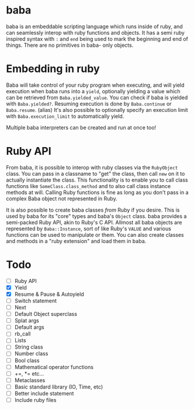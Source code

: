 # baba

baba is an embeddable scripting language which runs inside of ruby, and can seamlessly interop with ruby functions and objects.
It has a semi ruby inspired syntax with `:` and `end` being used to mark the beginning and end of things.
There are no primitives in baba- only objects.

# Embedding in ruby

Baba will take control of your ruby program when executing, and will yield execution when baba runs into a `yield`, optionally yielding a value which can be retrieved from `Baba.yielded_value`.
You can check if baba is yielded with `Baba.yielded?`. Resuming execution is done by `Baba.continue` or `Baba.resume`. (alias)
It's also possible to optionally specify an execution limit with `Baba.execution_limit` to automatically yield.

Multiple baba interpreters can be created and run at once too!

# Ruby API

From baba, it is possible to interop with ruby classes via the `RubyObject` class. You can pass in a classname to "get" the class, then call `new` on it to actually instantiate the class.
This functionality is to enable you to call class functions like `SomeClass.class_method` and to also call class instance methods at will.
Calling Ruby functions is fine as long as you don't pass in a complex Baba object not represented in Ruby.

It is also possible to create baba classes _from_ Ruby if you desire. This is used by baba for its "core" types and baba's `Object` class.
baba provides a semi-packed Ruby API, akin to Ruby's C API. Allmost all baba objects are represented by `Baba::Instance`, sort of like Ruby's `VALUE` and various functions can be used to manipulate or them.
You can also create classes and methods in a "ruby extension" and load them in baba.

# Todo

- [ ] Ruby API
- [x] Yield
- [x] Resume & Pause & Autoyield
- [ ] Switch statement
- [ ] Next
- [ ] Default Object superclass
- [ ] Splat args
- [ ] Default args
- [ ] rb_call
- [ ] Lists
- [ ] String class
- [ ] Number class
- [ ] Bool class
- [ ] Mathematical operator functions
- [ ] +=, \*= etc...
- [ ] Metaclasses
- [ ] Basic standard library (IO, Time, etc)
- [ ] Better include statement
- [ ] Include ruby files
